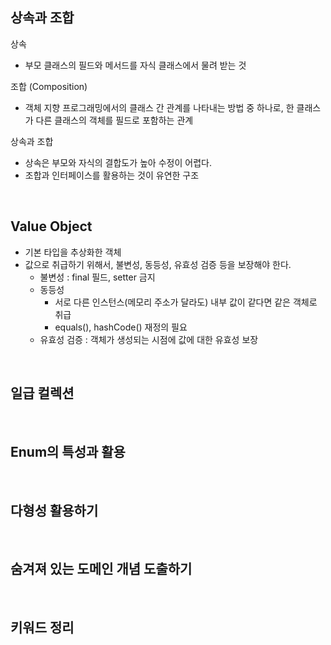 
## 상속과 조합

상속
- 부모 클래스의 필드와 메서드를 자식 클래스에서 물려 받는 것 

조합 (Composition)
- 객체 지향 프로그래밍에서의 클래스 간 관계를 나타내는 방법 중 하나로, 한 클래스가 다른 클래스의 객체를 필드로 포함하는 관계

상속과 조합
- 상속은 부모와 자식의 결합도가 높아 수정이 어렵다.
- 조합과 인터페이스를 활용하는 것이 유연한 구조

<br />

## Value Object

- 기본 타입을 추상화한 객체
- 값으로 취급하기 위해서, 불변성, 동등성, 유효성 검증 등을 보장해야 한다.
  - 불변성 : final 필드, setter 금지
  - 동등성
    - 서로 다른 인스턴스(메모리 주소가 달라도) 내부 값이 같다면 같은 객체로 취급
    - equals(), hashCode() 재정의 필요
  - 유효성 검증 : 객체가 생성되는 시점에 값에 대한 유효성 보장

<br />

## 일급 컬렉션

<br />

## Enum의 특성과 활용

<br />

## 다형성 활용하기

<br />

## 숨겨져 있는 도메인 개념 도출하기

<br />

## 키워드 정리
